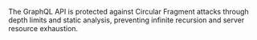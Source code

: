 The GraphQL API is protected against Circular Fragment attacks through depth limits and static analysis, preventing infinite recursion and server resource exhaustion.